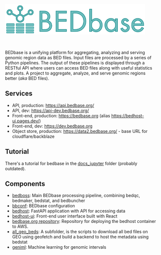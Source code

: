 <p align="center">
<h1><img align="center" src="../img/bedbase_logo.svg" class="img-header" height="100"></h1>
</p>

<p align="center">
<img src="https://github.com/databio/bedbase/workflows/Test%20BEDBASE%20stack/badge.svg" alt="">
</p>

BEDbase is a unifying platform for aggregating, analyzing and serving genomic region data as BED files. Input files are processed by a series of Python pipelines. The output of these pipelines is displayed through a RESTful API where users can access BED files along with useful statistics and plots. A project to aggregate, analyze, and serve genomic regions better (*aka* BED files).

## Services

- API, production: <https://api.bedbase.org/>
- API, dev: <https://api-dev.bedbase.org/>
- Front-end, production: <https://bedbase.org> (alias <https://bedhost-ui.pages.dev/>)
- Front-end, dev: <https://dev.bedbase.org>
- Object store, production: <https://data2.bedbase.org/> - base URL for cloudflare/backblaze

## Tutorial

There's a tutorial for bedbase in the [docs_jupyter](/docs_jupyter) folder (probably outdated).

## Components

- [bedboss](https://github.com/databio/bedboss): Main BEDbase processing pipeline, combining bedqc, bedmaker, bedstat, and bedbuncher
- [bbconf](http://github.com/databio/bbconf): BEDbase configuration
- [bedhost](http://github.com/databio/bedhost): FastAPI application with API for accessing data
- [bedhost-ui](http://github.com/databio/bedhost-ui): Front-end user interface built with React
- [bedbase.org repository](https://github.com/databio/bedbase.org): Repository for deploying the bedhost container to AWS.
- [all_geo_beds](all_geo_beds): A subfolder, is the scripts to download all bed files on GEO using geofetch and build a backend to host the metadata using bedstat
- [geniml](https://github.com/databio/geniml): Machine learning for genomic intervals
